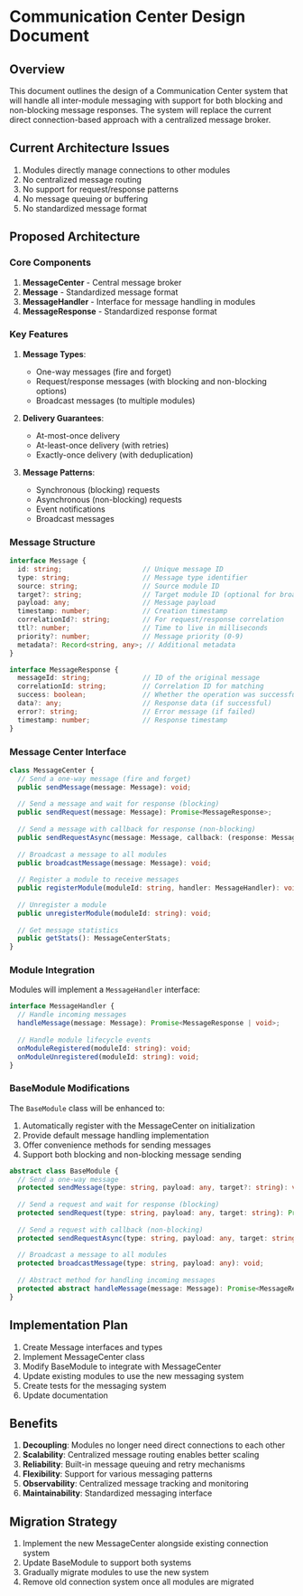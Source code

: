 # Communication Center Design Document

## Overview
This document outlines the design of a Communication Center system that will handle all inter-module messaging with support for both blocking and non-blocking message responses. The system will replace the current direct connection-based approach with a centralized message broker.

## Current Architecture Issues
1. Modules directly manage connections to other modules
2. No centralized message routing
3. No support for request/response patterns
4. No message queuing or buffering
5. No standardized message format

## Proposed Architecture

### Core Components

1. **MessageCenter** - Central message broker
2. **Message** - Standardized message format
3. **MessageHandler** - Interface for message handling in modules
4. **MessageResponse** - Standardized response format

### Key Features

1. **Message Types**:
   - One-way messages (fire and forget)
   - Request/response messages (with blocking and non-blocking options)
   - Broadcast messages (to multiple modules)

2. **Delivery Guarantees**:
   - At-most-once delivery
   - At-least-once delivery (with retries)
   - Exactly-once delivery (with deduplication)

3. **Message Patterns**:
   - Synchronous (blocking) requests
   - Asynchronous (non-blocking) requests
   - Event notifications
   - Broadcast messages

### Message Structure

```typescript
interface Message {
  id: string;                    // Unique message ID
  type: string;                  // Message type identifier
  source: string;                // Source module ID
  target?: string;               // Target module ID (optional for broadcasts)
  payload: any;                  // Message payload
  timestamp: number;             // Creation timestamp
  correlationId?: string;        // For request/response correlation
  ttl?: number;                  // Time to live in milliseconds
  priority?: number;             // Message priority (0-9)
  metadata?: Record<string, any>; // Additional metadata
}

interface MessageResponse {
  messageId: string;             // ID of the original message
  correlationId: string;         // Correlation ID for matching
  success: boolean;              // Whether the operation was successful
  data?: any;                    // Response data (if successful)
  error?: string;                // Error message (if failed)
  timestamp: number;             // Response timestamp
}
```

### Message Center Interface

```typescript
class MessageCenter {
  // Send a one-way message (fire and forget)
  public sendMessage(message: Message): void;
  
  // Send a message and wait for response (blocking)
  public sendRequest(message: Message): Promise<MessageResponse>;
  
  // Send a message with callback for response (non-blocking)
  public sendRequestAsync(message: Message, callback: (response: MessageResponse) => void): void;
  
  // Broadcast a message to all modules
  public broadcastMessage(message: Message): void;
  
  // Register a module to receive messages
  public registerModule(moduleId: string, handler: MessageHandler): void;
  
  // Unregister a module
  public unregisterModule(moduleId: string): void;
  
  // Get message statistics
  public getStats(): MessageCenterStats;
}
```

### Module Integration

Modules will implement a `MessageHandler` interface:

```typescript
interface MessageHandler {
  // Handle incoming messages
  handleMessage(message: Message): Promise<MessageResponse | void>;
  
  // Handle module lifecycle events
  onModuleRegistered(moduleId: string): void;
  onModuleUnregistered(moduleId: string): void;
}
```

### BaseModule Modifications

The `BaseModule` class will be enhanced to:

1. Automatically register with the MessageCenter on initialization
2. Provide default message handling implementation
3. Offer convenience methods for sending messages
4. Support both blocking and non-blocking message sending

```typescript
abstract class BaseModule {
  // Send a one-way message
  protected sendMessage(type: string, payload: any, target?: string): void;
  
  // Send a request and wait for response (blocking)
  protected sendRequest(type: string, payload: any, target: string): Promise<MessageResponse>;
  
  // Send a request with callback (non-blocking)
  protected sendRequestAsync(type: string, payload: any, target: string, callback: (response: MessageResponse) => void): void;
  
  // Broadcast a message to all modules
  protected broadcastMessage(type: string, payload: any): void;
  
  // Abstract method for handling incoming messages
  protected abstract handleMessage(message: Message): Promise<MessageResponse | void>;
}
```

## Implementation Plan

1. Create Message interfaces and types
2. Implement MessageCenter class
3. Modify BaseModule to integrate with MessageCenter
4. Update existing modules to use the new messaging system
5. Create tests for the messaging system
6. Update documentation

## Benefits

1. **Decoupling**: Modules no longer need direct connections to each other
2. **Scalability**: Centralized message routing enables better scaling
3. **Reliability**: Built-in message queuing and retry mechanisms
4. **Flexibility**: Support for various messaging patterns
5. **Observability**: Centralized message tracking and monitoring
6. **Maintainability**: Standardized messaging interface

## Migration Strategy

1. Implement the new MessageCenter alongside existing connection system
2. Update BaseModule to support both systems
3. Gradually migrate modules to use the new system
4. Remove old connection system once all modules are migrated